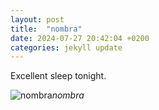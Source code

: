 ```yaml
---
layout: post
title:  "nombra"
date: 2024-07-27 20:42:04 +0200
categories: jekyll update
---
```


Excellent sleep tonight.


![nombra](https://lh3.googleusercontent.com/pw/AP1GczOHx65NkTOLrWamkA9ahUEt3AZwwxoqFCujD8aTCSAzcaSI1BlVA1maRKU-xmtB77PMmXyKqzTu3_s4R1yAxXUbuYsHffnk9KczCqoxdl5MyheW-0g=w0)*nombra*&nbsp;



[jekyll-docs]: https://jekyllrb.com/docs/home
[jekyll-gh]:   https://github.com/jekyll/jekyll
[jekyll-talk]: https://talk.jekyllrb.com/
